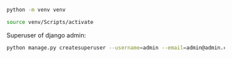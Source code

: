 ```bash
python -m venv venv
```

```bash
source venv/Scripts/activate
```

Superuser of django admin: 
```bash
python manage.py createsuperuser --username=admin --email=admin@admin.com
```